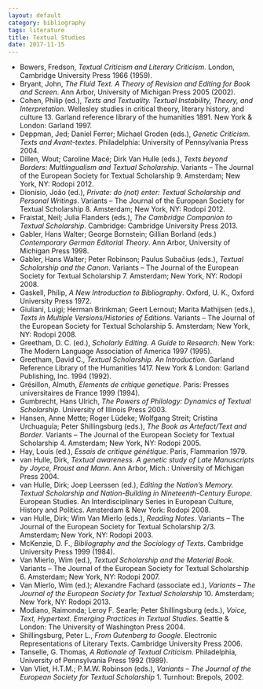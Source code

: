 ```yaml
---
layout: default
category: bibliography
tags: literature
title: Textual Studies
date: 2017-11-15
---
```


* Bowers, Fredson, *Textual Criticism and Literary Criticism*. London, Cambridge University Press 1966 (1959).
* Bryant, John, *The Fluid Text. A Theory of Revision and Editing for Book and Screen*. Ann Arbor, University of Michigan Press 2005 (2002).
* Cohen, Philip (ed.), *Texts and Textuality. Textual Instability, Theory, and Interpretation*. Wellesley studies in critical theory, literary history, and culture 13. Garland reference library of the humanities 1891. New York & London: Garland 1997.
* Deppman, Jed; Daniel Ferrer; Michael Groden (eds.), *Genetic Criticism. Texts and Avant-textes*. Philadelphia: University of Pennsylvania Press 2004.
* Dillen, Wout; Caroline Macé; Dirk Van Hulle (eds.), *Texts beyond Borders: Multlingualism and Textual Scholarship*. Variants – The Journal of the European Society for Textual Scholarship 9. Amsterdam; New York, NY: Rodopi 2012.
* Dionísio, João (ed.), *Private: do (not) enter: Textual Scholarship and Personal Writings*. Variants – The Journal of the European Society for Textual Scholarship 8. Amsterdam; New York, NY: Rodopi 2012.
* Fraistat, Neil; Julia Flanders (eds.), *The Cambridge Companion to Textual Scholarship*. Cambridge: Cambridge University Press 2013.
* Gabler, Hans Walter; George Bornstein; Gillian Borland (eds.) *Contemporary German Editorial Theory*. Ann Arbor, University of Michigan Press 1998.
* Gabler, Hans Walter; Peter Robinson; Paulus Subačius (eds.), *Textual Scholarship and the Canon*. Variants – The Journal of the European Society for Textual Scholarship 7. Amsterdam; New York, NY: Rodopi 2008.
* Gaskell, Philip, *A New Introduction to Bibliography*. Oxford, U. K., Oxford University Press 1972.
* Giuliani, Luigi; Herman Brinkman; Geert Lernout; Marita Mathijsen (eds.), *Texts in Multiple Versions/Histories of Editions*. Variants – The Journal of the European Society for Textual Scholarship 5. Amsterdam; New York, NY: Rodopi 2008.
* Greetham, D. C. (ed.), *Scholarly Editing. A Guide to Research*. New York: The Modern Language Association of America 1997 (1995).
* Greetham, David C., *Textual Scholarship. An Introduction*. Garland Reference Library of the Humanities 1417. New York & London: Garland Publishing, Inc. 1994 (1992).
* Grésillon, Almuth, *Elements de critique genetique*. Paris: Presses universitaires de France 1999 (1994).
* Gumbrecht, Hans Ulrich, *The Powers of Philology: Dynamics of Textual Scholarship*. University of Illinois Press 2003.
* Hansen, Anne Mette; Roger Lüdeke; Wolfgang Streit; Cristina Urchuaguía; Peter Shillingsburg (eds.), *The Book as Artefact/Text and Border*. Variants – The Journal of the European Society for Textual Scholarship 4. Amsterdam; New York, NY: Rodopi 2005.
* Hay, Louis (ed.), *Essais de critique génétique*. Paris, Flammarion 1979.
* van Hulle, Dirk, *Textual awareness. A genetic study of Late Manuscripts by Joyce, Proust and Mann*. Ann Arbor, Mich.: University of Michigan Press 2004.
* van Hulle, Dirk; Joep Leerssen (ed.), *Editing the Nation’s Memory. Textual Scholarship and Nation-Building in Nineteenth-Century Europe*. European Studies. An Interdisciplinary Series in European Culture, History and Politics. Amsterdam & New York: Rodopi 2008.
* van Hulle, Dirk; Wim Van Mierlo (eds.), *Reading Notes*. Variants – The Journal of the European Society for Textual Scholarship 2/3. Amsterdam; New York, NY: Rodopi 2003.
* McKenzie, D. F., *Bibliography and the Sociology of Texts*. Cambridge University Press 1999 (1984).
* Van Mierlo, Wim (ed.), *Textual Scholarship and the Material Book*. Variants – The Journal of the European Society for Textual Scholarship 6. Amsterdam; New York, NY: Rodopi 2007.
* Van Mierlo, Wim (ed.); Alexandre Fachard (associate ed.), *Variants – The Journal of the European Society for Textual Scholarship* 10. Amsterdam; New York, NY: Rodopi 2013.
* Modiano, Raimonda; Leroy F. Searle; Peter Shillingsburg (eds.), *Voice, Text, Hypertext. Emerging Practices in Textual Studies*. Seattle & London: The University of Washington Press 2004.
* Shillingsburg, Peter L., *From Gutenberg to Google*. Electronic Representations of Literary Texts. Cambridge University Press 2006.
* Tanselle, G. Thomas, *A Rationale of Textual Criticism*. Philadelphia, University of Pennsylvania Press 1992 (1989).
* Van Vliet, H.T.M.; P.M.W. Robinson (eds.), *Variants – The Journal of the European Society for Textual Scholarship* 1. Turnhout: Brepols, 2002.
